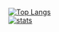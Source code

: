 [![Top Langs](https://github-readme-stats.vercel.app/api/top-langs/?username=masterZSH&layout=compact&langs_count=6&theme=dracula)](https://github.com/masterZSH)
<br/>
[![stats](https://github-readme-stats.vercel.app/api?username=masterZSH&show_icons=true&theme=dracula)](https://github.com/masterZSH)

